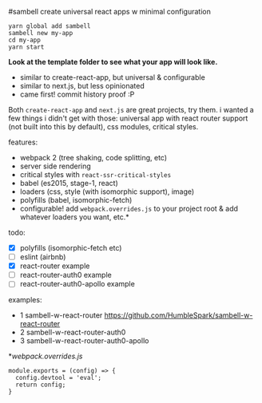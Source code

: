#sambell
create universal react apps w minimal configuration

```
yarn global add sambell
sambell new my-app
cd my-app
yarn start
```

**Look at the template folder to see what your app will look like.**

- similar to create-react-app, but universal & configurable
- similar to next.js, but less opinionated
- came first! commit history proof :P

Both `create-react-app` and `next.js` are great projects, try them. i wanted a few things i didn't get with those: universal app with react router support (not built into this by default), css modules, critical styles.

features:
- webpack 2 (tree shaking, code splitting, etc)
- server side rendering
- critical styles with `react-ssr-critical-styles`
- babel (es2015, stage-1, react)
- loaders (css, style (with isomorphic support), image)
- polyfills (babel, isomorphic-fetch)
- configurable! add `webpack.overrides.js` to your project root & add whatever loaders you want, etc.*

todo:
- [x] polyfills (isomorphic-fetch etc)
- [ ] eslint (airbnb)
- [x] react-router example
- [ ] react-router-auth0 example
- [ ] react-router-auth0-apollo example

examples:
- 1 sambell-w-react-router https://github.com/HumbleSpark/sambell-w-react-router
- 2 sambell-w-react-router-auth0
- 3 sambell-w-react-router-auth0-apollo


\**webpack.overrides.js*
```
module.exports = (config) => {
  config.devtool = 'eval';
  return config;
}
```
